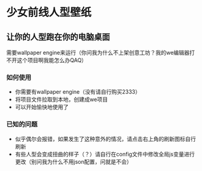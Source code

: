 # 少女前线人型壁纸

## 让你的人型跑在你的电脑桌面

需要wallpaper engine来运行（你问我为什么不上架创意工坊？我的we编辑器打不开这个项目啊我能怎么办QAQ）

### **如何使用**

- 你需要有wallpaper engine（没有请自行购买2333）
- 将项目文件拉取到本地，创建成we项目
- 可以开始愉快地使用了

### **已知的问题**

- 似乎偶尔会报错，如果发生了这种意外的情况，请点击右上角的刷新图标自行刷新
- 有些人型会变成扭曲的样子（？）请自行在config文件中修改全局js变量进行更改（别问我为什么不用json配置，问就是不会）